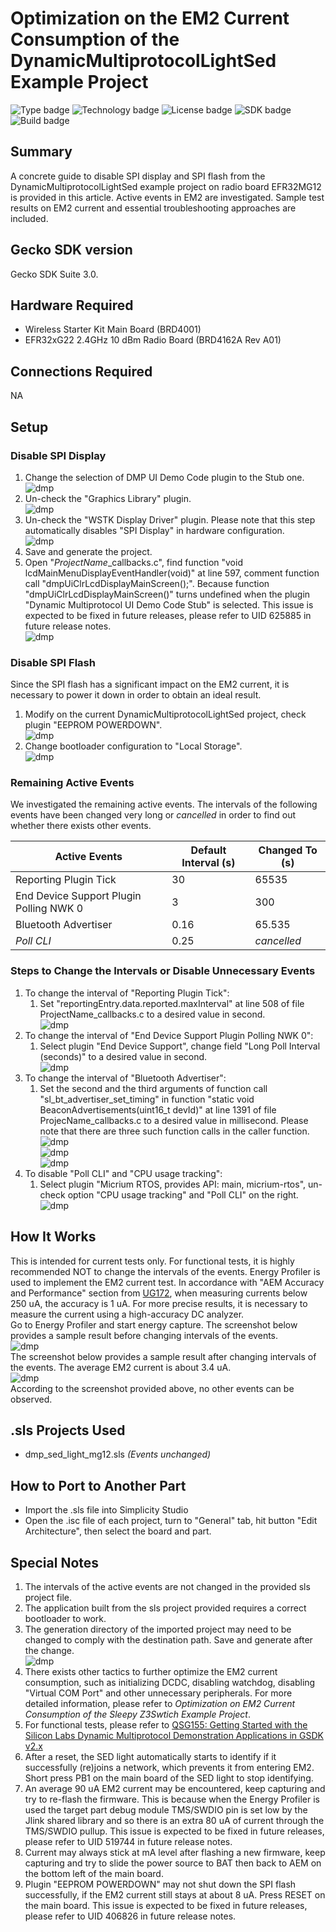 # Optimization on the EM2 Current Consumption of the DynamicMultiprotocolLightSed Example Project #
![Type badge](https://img.shields.io/badge/dynamic/json?url=https://raw.githubusercontent.com/SiliconLabs/application_examples_ci/master/zigbee_applications/EFR32MG12_common.json&label=Type&query=type&color=green)
![Technology badge](https://img.shields.io/badge/dynamic/json?url=https://raw.githubusercontent.com/SiliconLabs/application_examples_ci/master/zigbee_applications/EFR32MG12_common.json&label=Technology&query=technology&color=green)
![License badge](https://img.shields.io/badge/dynamic/json?url=https://raw.githubusercontent.com/SiliconLabs/application_examples_ci/master/zigbee_applications/EFR32MG12_common.json&label=License&query=license&color=green)
![SDK badge](https://img.shields.io/badge/dynamic/json?url=https://raw.githubusercontent.com/SiliconLabs/application_examples_ci/master/zigbee_applications/EFR32MG12_common.json&label=SDK&query=sdk&color=green)
![Build badge](https://img.shields.io/endpoint?url=https://raw.githubusercontent.com/SiliconLabs/application_examples_ci/master/zigbee_applications/EFR32MG12_build_status.json)

## Summary ##

A concrete guide to disable SPI display and SPI flash from the DynamicMultiprotocolLightSed example project on radio board EFR32MG12 is provided in this article. Active events in EM2 are investigated. Sample test results on EM2 current and essential troubleshooting approaches are included.

## Gecko SDK version ##

Gecko SDK Suite 3.0.

## Hardware Required ##

* Wireless Starter Kit Main Board (BRD4001)
* EFR32xG22 2.4GHz 10 dBm Radio Board (BRD4162A Rev A01)

## Connections Required ##

NA

## Setup ##

### Disable SPI Display  
1. Change the selection of DMP UI Demo Code plugin to the Stub one.  
![dmp](doc/change_ui_demo_code_set.png)
2. Un-check the "Graphics Library" plugin.  
![dmp](doc/disable_glib.png)
3. Un-check the "WSTK Display Driver" plugin. Please note that this step automatically disables "SPI Display" in hardware configuration.  
![dmp](doc/disable_display_driver.png)
4. Save and generate the project.  
5. Open "*ProjectName*_callbacks.c", find function "void lcdMainMenuDisplayEventHandler(void)" at line 597, comment function call "dmpUiClrLcdDisplayMainScreen();". Because function "dmpUiClrLcdDisplayMainScreen()" turns undefined when the plugin "Dynamic Multiprotocol UI Demo Code Stub" is selected. This issue is expected to be fixed in future releases, please refer to UID 625885 in future release notes.  
![dmp](doc/comment_display_function_call.png)
### Disable SPI Flash  
Since the SPI flash has a significant impact on the EM2 current, it is necessary to power it down in order to obtain an ideal result.  
1. Modify on the current DynamicMultiprotocolLightSed project, check plugin "EEPROM POWERDOWN".  
![dmp](doc/enable_flash_powerdown_plugin.png)
2. Change bootloader configuration to "Local Storage".  
![dmp](doc/change_bootloader_configuration.png)
### Remaining Active Events  
We investigated the remaining active events. The intervals of the following events have been changed very long or *cancelled* in order to find out whether there exists other events.  

Active Events | Default Interval (s) | Changed To (s)
--- | --- | ---
Reporting Plugin Tick | 30 | 65535
End Device Support Plugin Polling NWK 0 | 3 | 300
Bluetooth Advertiser | 0.16 | 65.535
*Poll CLI* | 0.25 | *cancelled*

### Steps to Change the Intervals or Disable Unnecessary Events  
1. To change the interval of "Reporting Plugin Tick":  
    1. Set "reportingEntry.data.reported.maxInterval" at line 508 of file ProjectName_callbacks.c to a desired value in second.  
    ![dmp](doc/change_reporting_interval.png)
2. To change the interval of "End Device Support Plugin Polling NWK 0":  
    1. Select plugin "End Device Support", change field "Long Poll Interval (seconds)" to a desired value in second.  
    ![dmp](doc/change_long_poll_interval.png)
3. To change the interval of "Bluetooth Advertiser":  
    1. Set the second and the third arguments of function call "sl_bt_advertiser_set_timing" in function "static void BeaconAdvertisements(uint16_t devId)" at line 1391 of file ProjecName_callbacks.c to a desired value in millisecond. Please note that there are three such function calls in the caller function.  
    ![dmp](doc/change_bt_advertiser_interval_1.png)  
    ![dmp](doc/change_bt_advertiser_interval_2.png)  
    ![dmp](doc/change_bt_advertiser_interval_3.png)  
4. To disable "Poll CLI" and "CPU usage tracking":  
    1. Select plugin "Micrium RTOS, provides API: main, micrium-rtos", un-check option "CPU usage tracking" and "Poll CLI" on the right.  
    ![dmp](doc/disable_rtos_polling.png)  

## How It Works ##

This is intended for current tests only. For functional tests, it is highly recommended NOT to change the intervals of the events.
Energy Profiler is used to implement the EM2 current test. In accordance with "AEM Accuracy and Performance" section from [UG172](https://www.silabs.com/documents/public/user-guides/ug172-brd4320a-user-guide.pdf), when measuring currents below 250 uA, the accuracy is 1 uA. For more precise results, it is necessary to measure the current using a high-accuracy DC analyzer.  
Go to Energy Profiler and start energy capture. The screenshot below provides a sample result before changing intervals of the events.  
![dmp](doc/test_result.png)  
The screenshot below provides a sample result after changing intervals of the events. The average EM2 current is about 3.4 uA.  
![dmp](doc/test_result_no_event.png)  
According to the screenshot provided above, no other events can be observed.  

## .sls Projects Used ##

* dmp_sed_light_mg12.sls *(Events unchanged)*

## How to Port to Another Part ##

* Import the .sls file into Simplicity Studio
* Open the .isc file of each project, turn to "General" tab, hit button "Edit Architecture", then select the board and part.

## Special Notes ##

1. The intervals of the active events are not changed in the provided sls project file.
1. The application built from the sls project provided requires a correct bootloader to work.
2. The generation directory of the imported project may need to be changed to comply with the destination path. Save and generate after the change.  
![dmp](doc/change_generation_directory.png)  
1. There exists other tactics to further optimize the EM2 current consumption, such as initializing DCDC, disabling watchdog, disabling "Virtual COM Port" and other unnecessary peripherals. For more detailed information, please refer to *Optimization on EM2 Current Consumption of the Sleepy Z3Swtich Example Project*.
2. For functional tests, please refer to [QSG155: Getting Started with the Silicon Labs Dynamic Multiprotocol Demonstration Applications in GSDK v2.x](https://www.silabs.com/documents/public/quick-start-guides/qsg155-dynamic-multiprotocol-demo-quick-start-guide.pdf)
1. After a reset, the SED light automatically starts to identify if it successfully (re)joins a network, which prevents it from entering EM2. Short press PB1 on the main board of the SED light to stop identifying.  
2. An average 90 uA EM2 current may be encountered, keep capturing and try to re-flash the firmware. This is because when the Energy Profiler is used the target part debug module TMS/SWDIO pin is set low by the Jlink shared library and so there is an extra 80 uA of current through the TMS/SWDIO pullup. This issue is expected to be fixed in future releases, please refer to UID 519744 in future release notes.  
3. Current may always stick at mA level after flashing a new firmware, keep capturing and try to slide the power source to BAT then back to AEM on the bottom left of the main board.  
4. Plugin "EEPROM POWERDOWN" may not shut down the SPI flash successfully, if the EM2 current still stays at about 8 uA. Press RESET on the main board. This issue is expected to be fixed in future releases, please refer to UID 406826 in future release notes.  
